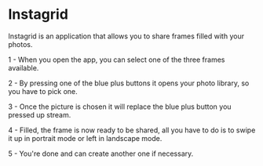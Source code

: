 # Instagrid

Instagrid is an application that allows you to share frames filled with your photos.


1 - When you open the app, you can select one of the three frames available.

2 - By pressing one of the blue plus buttons it opens your photo library, so you have to pick one.

3 - Once the picture is chosen it will replace the blue plus button you pressed up stream.

4 - Filled, the frame is now ready to be shared, all you have to do is to swipe it up in portrait mode or left in landscape mode.

5 - You're done and can create another one if necessary.

